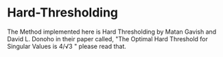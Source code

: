 # Hard-Thresholding
 The Method implemented here is Hard Thresholding by Matan Gavish and David L. Donoho in their paper called, "The Optimal Hard Threshold for Singular Values is 4/√3 " please read that.
